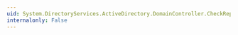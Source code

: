 ```yaml
---
uid: System.DirectoryServices.ActiveDirectory.DomainController.CheckReplicationConsistency
internalonly: False
---
```

